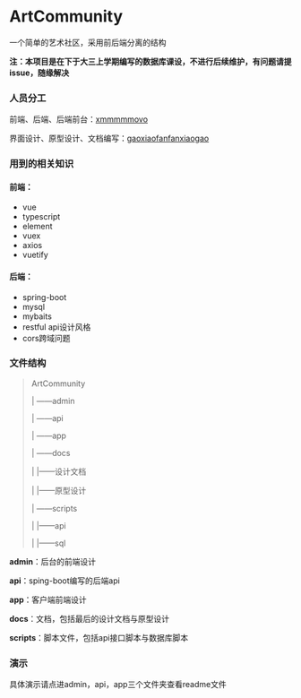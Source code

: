 # ArtCommunity
一个简单的艺术社区，采用前后端分离的结构

**注：本项目是在下于大三上学期编写的数据库课设，不进行后续维护，有问题请提issue，随缘解决**

### 人员分工

前端、后端、后端前台：[xmmmmmovo](https://github.com/xmmmmmovo)

界面设计、原型设计、文档编写：[gaoxiaofanfanxiaogao](https://github.com/akoooo123)

### 用到的相关知识

#### 前端：

- vue
- typescript
- element
- vuex
- axios
- vuetify

#### 后端：

- spring-boot
- mysql
- mybaits
- restful api设计风格
- cors跨域问题

### 文件结构

>  ArtCommunity
>
> | ——admin
>
> | ——api
>
> | ——app
>
> | ——docs
>
> |       |——设计文档
>
> |       |——原型设计
>
> | ——scripts
>
> |        |——api
>
> |        |——sql

**admin**：后台的前端设计

**api**：sping-boot编写的后端api

**app**：客户端前端设计

**docs**：文档，包括最后的设计文档与原型设计

**scripts**：脚本文件，包括api接口脚本与数据库脚本

### 演示

具体演示请点进admin，api，app三个文件夹查看readme文件